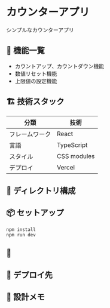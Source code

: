 # カウンターアプリ

シンプルなカウンターアプリ

## 🚀 機能一覧

- カウントアップ、カウントダウン機能
- 数値リセット機能
- 上限値の設定機能

## 🏗 技術スタック

| 分類           | 技術        |
| -------------- | ----------- |
| フレームワーク | React       |
| 言語           | TypeScript  |
| スタイル       | CSS modules |
| デプロイ       | Vercel      |

## 📁 ディレクトリ構成

## 📦 セットアップ

```
npm install
npm run dev
```

## 🚀

## 🚀 デプロイ先

## 🧠 設計メモ
